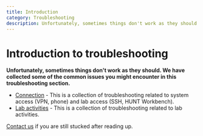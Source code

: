 ```yaml
---
title: Introduction
category: Troubleshooting
description: Unfortunately, sometimes things don't work as they should. We have collected some of the common issues you might encounter in these pages.
---
```


# Introduction to troubleshooting

**Unfortunately, sometimes things don't work as they should. We have collected some of the common issues you might encounter in this troubleshooting section.** 

* [Connection](/do-science/troubleshooting/connection) - This is a collection of troubleshooting related to system access (VPN, phone) and lab access (SSH, HUNT Workbench).
* [Lab activities](/do-science/troubleshooting/lab-activities) - This is a collection of troubleshooting related to lab activities.

[Contact us](/contact) if you are still stucked after reading up.
